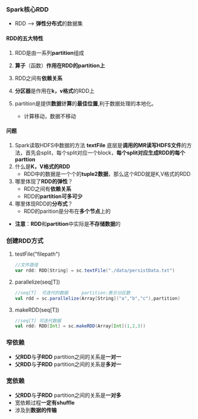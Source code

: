 ### 											Spark核心RDD

* RDD --> **弹性分布式**的数据集

#### RDD的五大特性

1. RDD是由一系列**partition**组成
2. **算子**（函数）**作用在RDD的partition上**
3. RDD之间有**依赖关系**
4. **分区器**是作用在**k，v格式**的RDD上

5. partition是提供**数据计算**的**最佳位置**,利于数据处理的本地化。
   * 计算移动，数据不移动

#### 问题

1. Spark读取HDFS中数据的方法 **textFile** 底层是**调用的MR读写HDFS文件**的方法，首先会split，每个split对应一个block，**每个split对应生成RDD的每个parttion**
2. 什么是**K，V格式的RDD**
   * RDD中的数据是一个个的**tuple2数据**，那么这个RDD就是K,V格式的RDD
3. 哪里体现了**RDD的弹性**？
   * RDD之间有**依赖关系**
   * RDD的**partition可多可少**
4. 哪里体现RDD的**分布式**？
   * RDD的parition是分布在**多个节点**上的

* **注意**：**RDD**和**partition**中实际是**不存储数据**的

### 创建RDD方式

1. testFile("filepath")

   ```scala
   //文件路径
   var rdd: RDD[String] = sc.textFile("./data/persistData.txt")
   ```

2. parallelize(seq[T])

   ```scala
   //seq[T]  可迭代的数据		partition:表示分区数
   val rdd = sc.parallelize(Array[String]("a","b","c"),partition)
   ```

3. makeRDD(seq[T])

   ```scala
   //seq[T] 可迭代数据
   val rdd: RDD[Int] = sc.makeRDD(Array[Int](1,2,3))
   ```

### 窄依赖

* **父RDD**与**子RDD** partition之间的关系是**一对一**
* **父RDD**与**子RDD** partition之间的关系是**多对一**

### 宽依赖

* **父RDD**与**子RDD** partition之间的关系是**一对多**
* 宽依赖过程**一定有shuffle**
* 涉及到**数据的传输**